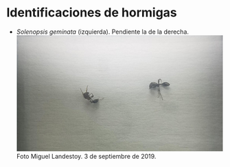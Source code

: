 # Identificaciones de hormigas

* *Solenopsis geminata* (izquierda). Pendiente la de la derecha.
    ![](img/solenopsis_aula.jpg)
    Foto Miguel Landestoy. 3 de septiembre de 2019.
